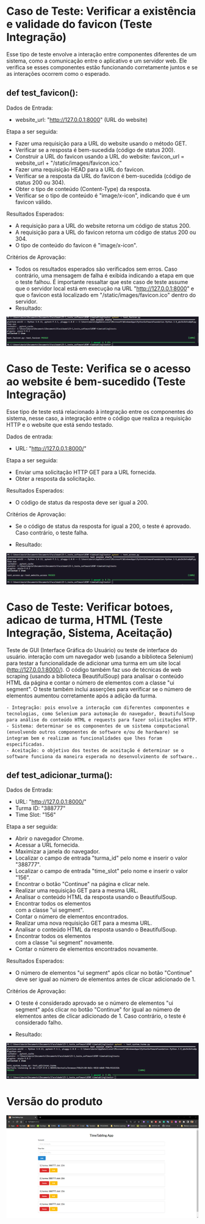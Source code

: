 # Caso de Teste: Verificar a existência e validade do favicon (Teste Integração)

Esse tipo de teste envolve a interação entre componentes diferentes de um sistema, como a comunicação entre o aplicativo e um servidor web. Ele verifica se esses componentes estão funcionando corretamente juntos e se as interações ocorrem como o esperado.

## def test_favicon():

Dados de Entrada:

- website_url: "http://127.0.0.1:8000" (URL do website)

Etapa a ser seguida:

- Fazer uma requisição para a URL do website usando o método GET.
- Verificar se a resposta é bem-sucedida (código de status 200).
- Construir a URL do favicon usando a URL do website: favicon_url = website_url + "/static/images/favicon.ico."
- Fazer uma requisição HEAD para a URL do favicon.
- Verificar se a resposta da URL do favicon é bem-sucedida (código de status 200 ou 304).
- Obter o tipo de conteúdo (Content-Type) da resposta.
- Verificar se o tipo de conteúdo é "image/x-icon", indicando que é um favicon válido.

Resultados Esperados:

- A requisição para a URL do website retorna um código de status 200.
- A requisição para a URL do favicon retorna um código de status 200 ou 304.
- O tipo de conteúdo do favicon é "image/x-icon".

Critérios de Aprovação:

- Todos os resultados esperados são verificados sem erros. Caso contrário, uma mensagem de falha é exibida indicando a etapa em que o teste falhou.
É importante ressaltar que este caso de teste assume que o servidor local está em execução na URL "http://127.0.0.1:8000" e que o favicon está localizado em "/static/images/favicon.ico" dentro do servidor.
- Resultado:

![Img](/tests/img/test_favicon.png)

# Caso de Teste: Verifica se o acesso ao website é bem-sucedido (Teste Integração)

Esse tipo de teste está relacionado à integração entre os componentes do sistema, nesse caso, a integração entre o código que realiza a requisição HTTP e o website que está sendo testado.

Dados de entrada:

- URL: "http://127.0.0.1:8000/"

Etapa a ser seguida:

- Enviar uma solicitação HTTP GET para a URL fornecida.
- Obter a resposta da solicitação.

Resultados Esperados:

- O código de status da resposta deve ser igual a 200.

Critérios de Aprovação:

- Se o código de status da resposta for igual a 200, o teste é aprovado. Caso contrário, o teste falha.

- Resultado:

![Img](/tests/img/test_access.png)


# Caso de Teste: Verificar botoes, adicao de turma, HTML (Teste Integração, Sistema, Aceitação)

Teste de GUI (Interface Gráfica do Usuário) ou teste de interface do usuário. interação com um navegador web (usando a biblioteca Selenium) para testar a funcionalidade de adicionar uma turma em um site local (http://127.0.0.1:8000/). O código também faz uso de técnicas de web scraping (usando a biblioteca BeautifulSoup) para analisar o conteúdo HTML da página e contar o número de elementos com a classe "ui segment". O teste também inclui asserções para verificar se o número de elementos aumentou corretamente após a adição da turma.

    - Integração: pois envolve a interação com diferentes componentes e tecnologias, como Selenium para automação do navegador, BeautifulSoup para análise do conteúdo HTML e requests para fazer solicitações HTTP.
    - Sistema: determinar se os componentes de um sistema computacional (envolvendo outros componentes de software e/ou de hardware) se integram bem e realizam as funcionalidades que lhes foram especificadas.
    - Aceitação: o objetivo dos testes de aceitação é determinar se o software funciona da maneira esperada no desenvolvimento de software..

## def test_adicionar_turma():

Dados de Entrada:

- URL: "http://127.0.0.1:8000/"
- Turma ID: "388777"
- Time Slot: "156"

Etapa a ser seguida:

- Abrir o navegador Chrome.
- Acessar a URL fornecida.
- Maximizar a janela do navegador.
- Localizar o campo de entrada "turma_id" pelo nome e inserir o valor "388777".
- Localizar o campo de entrada "time_slot" pelo nome e inserir o valor "156".
- Encontrar o botão "Continue" na página e clicar nele.
- Realizar uma requisição GET para a mesma URL.
- Analisar o conteúdo HTML da resposta usando o BeautifulSoup.
- Encontrar todos os elementos <div> com a classe "ui segment".
- Contar o número de elementos encontrados.
- Realizar uma nova requisição GET para a mesma URL.
- Analisar o conteúdo HTML da resposta usando o BeautifulSoup.
- Encontrar todos os elementos <div> com a classe "ui segment" novamente.
- Contar o número de elementos encontrados novamente.

Resultados Esperados:

- O número de elementos "ui segment" após clicar no botão "Continue" deve ser igual ao número de elementos antes de clicar adicionado de 1.

Critérios de Aprovação:

- O teste é considerado aprovado se o número de elementos "ui segment" após clicar no botão "Continue" for igual ao número de elementos antes de clicar adicionado de 1. Caso contrário, o teste é considerado falho.

- Resultado:

![Img](/tests/img/test_system_turma.png)


# Versão do produto

![Img](/tests/img/produto.png)
